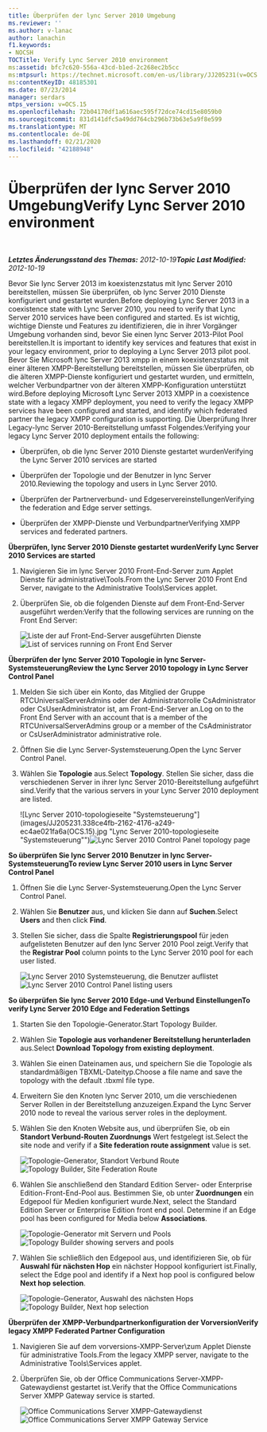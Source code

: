 ```yaml
---
title: Überprüfen der lync Server 2010 Umgebung
ms.reviewer: ''
ms.author: v-lanac
author: lanachin
f1.keywords:
- NOCSH
TOCTitle: Verify Lync Server 2010 environment
ms:assetid: bfc7c620-556a-43cd-b1ed-2c268ec2b5cc
ms:mtpsurl: https://technet.microsoft.com/en-us/library/JJ205231(v=OCS.15)
ms:contentKeyID: 48185301
ms.date: 07/23/2014
manager: serdars
mtps_version: v=OCS.15
ms.openlocfilehash: 72b04170df1a616aec595f72dce74cd15e8059b0
ms.sourcegitcommit: 831d141dfc5a49dd764cb296b73b63e5a9f8e599
ms.translationtype: MT
ms.contentlocale: de-DE
ms.lasthandoff: 02/21/2020
ms.locfileid: "42188948"
---
```

<div data-xmlns="http://www.w3.org/1999/xhtml">

<div class="topic" data-xmlns="http://www.w3.org/1999/xhtml" data-msxsl="urn:schemas-microsoft-com:xslt" data-cs="https://msdn.microsoft.com/">

<div data-asp="https://msdn2.microsoft.com/asp">

# <a name="verify-lync-server-2010-environment"></a><span data-ttu-id="43dac-102">Überprüfen der lync Server 2010 Umgebung</span><span class="sxs-lookup"><span data-stu-id="43dac-102">Verify Lync Server 2010 environment</span></span>

</div>

<div id="mainSection">

<div id="mainBody">

<span> </span>

<span data-ttu-id="43dac-103">_**Letztes Änderungsstand des Themas:** 2012-10-19_</span><span class="sxs-lookup"><span data-stu-id="43dac-103">_**Topic Last Modified:** 2012-10-19_</span></span>

<span data-ttu-id="43dac-104">Bevor Sie lync Server 2013 im koexistenzstatus mit lync Server 2010 bereitstellen, müssen Sie überprüfen, ob lync Server 2010 Dienste konfiguriert und gestartet wurden.</span><span class="sxs-lookup"><span data-stu-id="43dac-104">Before deploying Lync Server 2013 in a coexistence state with Lync Server 2010, you need to verify that Lync Server 2010 services have been configured and started.</span></span> <span data-ttu-id="43dac-105">Es ist wichtig, wichtige Dienste und Features zu identifizieren, die in ihrer Vorgänger Umgebung vorhanden sind, bevor Sie einen lync Server 2013-Pilot Pool bereitstellen.</span><span class="sxs-lookup"><span data-stu-id="43dac-105">It is important to identify key services and features that exist in your legacy environment, prior to deploying a Lync Server 2013 pilot pool.</span></span> <span data-ttu-id="43dac-106">Bevor Sie Microsoft lync Server 2013 xmpp in einem koexistenzstatus mit einer älteren XMPP-Bereitstellung bereitstellen, müssen Sie überprüfen, ob die älteren XMPP-Dienste konfiguriert und gestartet wurden, und ermitteln, welcher Verbundpartner von der älteren XMPP-Konfiguration unterstützt wird.</span><span class="sxs-lookup"><span data-stu-id="43dac-106">Before deploying Microsoft Lync Server 2013 XMPP in a coexistence state with a legacy XMPP deployment, you need to verify the legacy XMPP services have been configured and started, and identify which federated partner the legacy XMPP configuration is supporting.</span></span> <span data-ttu-id="43dac-107">Die Überprüfung Ihrer Legacy-lync Server 2010-Bereitstellung umfasst Folgendes:</span><span class="sxs-lookup"><span data-stu-id="43dac-107">Verifying your legacy Lync Server 2010 deployment entails the following:</span></span>

  - <span data-ttu-id="43dac-108">Überprüfen, ob die lync Server 2010 Dienste gestartet wurden</span><span class="sxs-lookup"><span data-stu-id="43dac-108">Verifying the Lync Server 2010 services are started</span></span>

  - <span data-ttu-id="43dac-109">Überprüfen der Topologie und der Benutzer in lync Server 2010.</span><span class="sxs-lookup"><span data-stu-id="43dac-109">Reviewing the topology and users in Lync Server 2010.</span></span>

  - <span data-ttu-id="43dac-110">Überprüfen der Partnerverbund- und Edgeservereinstellungen</span><span class="sxs-lookup"><span data-stu-id="43dac-110">Verifying the federation and Edge server settings.</span></span>

  - <span data-ttu-id="43dac-111">Überprüfen der XMPP-Dienste und Verbundpartner</span><span class="sxs-lookup"><span data-stu-id="43dac-111">Verifying XMPP services and federated partners.</span></span>

<span data-ttu-id="43dac-112">**Überprüfen, lync Server 2010 Dienste gestartet wurden**</span><span class="sxs-lookup"><span data-stu-id="43dac-112">**Verify Lync Server 2010 Services are started**</span></span>

1.  <span data-ttu-id="43dac-113">Navigieren Sie im lync Server 2010 Front-End-Server zum Applet Dienste für administrative\\Tools.</span><span class="sxs-lookup"><span data-stu-id="43dac-113">From the Lync Server 2010 Front End Server, navigate to the Administrative Tools\\Services applet.</span></span>

2.  <span data-ttu-id="43dac-114">Überprüfen Sie, ob die folgenden Dienste auf dem Front-End-Server ausgeführt werden:</span><span class="sxs-lookup"><span data-stu-id="43dac-114">Verify that the following services are running on the Front End Server:</span></span>
    
    <span data-ttu-id="43dac-115">![Liste der auf Front-End-Server ausgeführten Dienste](images/JJ205231.639f2729-b759-4d8e-b4ad-59d7f68adcd2(OCS.15).jpg "Liste der auf Front-End-Server ausgeführten Dienste")</span><span class="sxs-lookup"><span data-stu-id="43dac-115">![List of services running on Front End Server](images/JJ205231.639f2729-b759-4d8e-b4ad-59d7f68adcd2(OCS.15).jpg "List of services running on Front End Server")</span></span>

<span data-ttu-id="43dac-116">**Überprüfen der lync Server 2010 Topologie in lync Server-Systemsteuerung**</span><span class="sxs-lookup"><span data-stu-id="43dac-116">**Review the Lync Server 2010 topology in Lync Server Control Panel**</span></span>

1.  <span data-ttu-id="43dac-117">Melden Sie sich über ein Konto, das Mitglied der Gruppe RTCUniversalServerAdmins oder der Administratorrolle CsAdministrator oder CsUserAdministrator ist, am Front-End-Server an.</span><span class="sxs-lookup"><span data-stu-id="43dac-117">Log on to the Front End Server with an account that is a member of the RTCUniversalServerAdmins group or a member of the CsAdministrator or CsUserAdministrator administrative role.</span></span>

2.  <span data-ttu-id="43dac-118">Öffnen Sie die Lync Server-Systemsteuerung.</span><span class="sxs-lookup"><span data-stu-id="43dac-118">Open the Lync Server Control Panel.</span></span>

3.  <span data-ttu-id="43dac-119">Wählen Sie **Topologie** aus.</span><span class="sxs-lookup"><span data-stu-id="43dac-119">Select **Topology**.</span></span> <span data-ttu-id="43dac-120">Stellen Sie sicher, dass die verschiedenen Server in ihrer lync Server 2010-Bereitstellung aufgeführt sind.</span><span class="sxs-lookup"><span data-stu-id="43dac-120">Verify that the various servers in your Lync Server 2010 deployment are listed.</span></span>
    
    <span data-ttu-id="43dac-121">![Lync Server 2010-topologieseite "Systemsteuerung"](images/JJ205231.338ce4fb-2162-4176-a249-ec4ae021fa6a(OCS.15).jpg "Lync Server 2010-topologieseite "Systemsteuerung"")</span><span class="sxs-lookup"><span data-stu-id="43dac-121">![Lync Server 2010 Control Panel topology page](images/JJ205231.338ce4fb-2162-4176-a249-ec4ae021fa6a(OCS.15).jpg "Lync Server 2010 Control Panel topology page")</span></span>

<span data-ttu-id="43dac-122">**So überprüfen Sie lync Server 2010 Benutzer in lync Server-Systemsteuerung**</span><span class="sxs-lookup"><span data-stu-id="43dac-122">**To review Lync Server 2010 users in Lync Server Control Panel**</span></span>

1.  <span data-ttu-id="43dac-123">Öffnen Sie die Lync Server-Systemsteuerung.</span><span class="sxs-lookup"><span data-stu-id="43dac-123">Open the Lync Server Control Panel.</span></span>

2.  <span data-ttu-id="43dac-124">Wählen Sie **Benutzer** aus, und klicken Sie dann auf **Suchen**.</span><span class="sxs-lookup"><span data-stu-id="43dac-124">Select **Users** and then click **Find**.</span></span>

3.  <span data-ttu-id="43dac-125">Stellen Sie sicher, dass die Spalte **Registrierungspool** für jeden aufgelisteten Benutzer auf den lync Server 2010 Pool zeigt.</span><span class="sxs-lookup"><span data-stu-id="43dac-125">Verify that the **Registrar Pool** column points to the Lync Server 2010 pool for each user listed.</span></span>
    
    <span data-ttu-id="43dac-126">![Lync Server 2010 Systemsteuerung, die Benutzer auflistet](images/JJ205231.a9378c40-7a52-4c78-ad83-1463847c9edb(OCS.15).jpg "Lync Server 2010 Systemsteuerung, die Benutzer auflistet")</span><span class="sxs-lookup"><span data-stu-id="43dac-126">![Lync Server 2010 Control Panel listing users](images/JJ205231.a9378c40-7a52-4c78-ad83-1463847c9edb(OCS.15).jpg "Lync Server 2010 Control Panel listing users")</span></span>

<span data-ttu-id="43dac-127">**So überprüfen Sie lync Server 2010 Edge-und Verbund Einstellungen**</span><span class="sxs-lookup"><span data-stu-id="43dac-127">**To verify Lync Server 2010 Edge and Federation Settings**</span></span>

1.  <span data-ttu-id="43dac-128">Starten Sie den Topologie-Generator.</span><span class="sxs-lookup"><span data-stu-id="43dac-128">Start Topology Builder.</span></span>

2.  <span data-ttu-id="43dac-129">Wählen Sie **Topologie aus vorhandener Bereitstellung herunterladen** aus.</span><span class="sxs-lookup"><span data-stu-id="43dac-129">Select **Download Topology from existing deployment**.</span></span>

3.  <span data-ttu-id="43dac-130">Wählen Sie einen Dateinamen aus, und speichern Sie die Topologie als standardmäßigen TBXML-Dateityp.</span><span class="sxs-lookup"><span data-stu-id="43dac-130">Choose a file name and save the topology with the default .tbxml file type.</span></span>

4.  <span data-ttu-id="43dac-131">Erweitern Sie den Knoten lync Server 2010, um die verschiedenen Server Rollen in der Bereitstellung anzuzeigen.</span><span class="sxs-lookup"><span data-stu-id="43dac-131">Expand the Lync Server 2010 node to reveal the various server roles in the deployment.</span></span>

5.  <span data-ttu-id="43dac-132">Wählen Sie den Knoten Website aus, und überprüfen Sie, ob ein **Standort Verbund-Routen Zuordnungs** Wert festgelegt ist.</span><span class="sxs-lookup"><span data-stu-id="43dac-132">Select the site node and verify if a **Site federation route assignment** value is set.</span></span>
    
    <span data-ttu-id="43dac-133">![Topologie-Generator, Standort Verbund Route](images/JJ205231.87de3735-af7e-4280-8d72-c42cb0ea1c05(OCS.15).jpg "Topologie-Generator, Standort Verbund Route")</span><span class="sxs-lookup"><span data-stu-id="43dac-133">![Topology Builder, Site Federation Route](images/JJ205231.87de3735-af7e-4280-8d72-c42cb0ea1c05(OCS.15).jpg "Topology Builder, Site Federation Route")</span></span>

6.  <span data-ttu-id="43dac-p103">Wählen Sie anschließend den Standard Edition Server- oder Enterprise Edition-Front-End-Pool aus. Bestimmen Sie, ob unter **Zuordnungen** ein Edgepool für Medien konfiguriert wurde.</span><span class="sxs-lookup"><span data-stu-id="43dac-p103">Next, select the Standard Edition Server or Enterprise Edition front end pool. Determine if an Edge pool has been configured for Media below **Associations**.</span></span>
    
    <span data-ttu-id="43dac-136">![Topologie-Generator mit Servern und Pools](images/JJ205231.5ad5ea3b-b122-44dd-8968-f1147d6d45f1(OCS.15).jpg "Topologie-Generator mit Servern und Pools")</span><span class="sxs-lookup"><span data-stu-id="43dac-136">![Topology Builder showing servers and pools](images/JJ205231.5ad5ea3b-b122-44dd-8968-f1147d6d45f1(OCS.15).jpg "Topology Builder showing servers and pools")</span></span>

7.  <span data-ttu-id="43dac-137">Wählen Sie schließlich den Edgepool aus, und identifizieren Sie, ob für **Auswahl für nächsten Hop** ein nächster Hoppool konfiguriert ist.</span><span class="sxs-lookup"><span data-stu-id="43dac-137">Finally, select the Edge pool and identify if a Next hop pool is configured below **Next hop selection**.</span></span>
    
    <span data-ttu-id="43dac-138">![Topologie-Generator, Auswahl des nächsten Hops](images/JJ205231.3121e723-fba7-498e-a786-bde7be1a55e2(OCS.15).jpg "Topologie-Generator, Auswahl des nächsten Hops")</span><span class="sxs-lookup"><span data-stu-id="43dac-138">![Topology Builder, Next hop selection](images/JJ205231.3121e723-fba7-498e-a786-bde7be1a55e2(OCS.15).jpg "Topology Builder, Next hop selection")</span></span>

<span data-ttu-id="43dac-139">**Überprüfen der XMPP-Verbundpartnerkonfiguration der Vorversion**</span><span class="sxs-lookup"><span data-stu-id="43dac-139">**Verify legacy XMPP Federated Partner Configuration**</span></span>

1.  <span data-ttu-id="43dac-140">Navigieren Sie auf dem vorversions-XMPP-Server\\zum Applet Dienste für administrative Tools.</span><span class="sxs-lookup"><span data-stu-id="43dac-140">From the legacy XMPP server, navigate to the Administrative Tools\\Services applet.</span></span>

2.  <span data-ttu-id="43dac-141">Überprüfen Sie, ob der Office Communications Server-XMPP-Gatewaydienst gestartet ist.</span><span class="sxs-lookup"><span data-stu-id="43dac-141">Verify that the Office Communications Server XMPP Gateway service is started.</span></span>
    
    <span data-ttu-id="43dac-142">![Office Communications Server XMPP-Gatewaydienst](images/JJ721906.23223724-3c4b-4cb9-ace2-1cab2c3c91c3(OCS.15).jpg "Office Communications Server XMPP-Gatewaydienst")</span><span class="sxs-lookup"><span data-stu-id="43dac-142">![Office Communications Server XMPP Gateway Service](images/JJ721906.23223724-3c4b-4cb9-ace2-1cab2c3c91c3(OCS.15).jpg "Office Communications Server XMPP Gateway Service")</span></span>

</div>

<span> </span>

</div>

</div>

</div>

